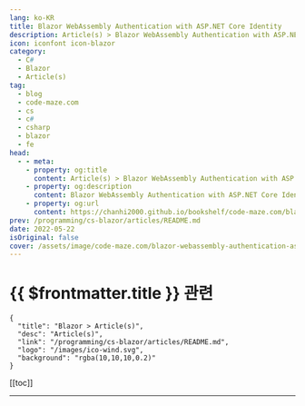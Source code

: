 ```yaml
---
lang: ko-KR
title: Blazor WebAssembly Authentication with ASP.NET Core Identity
description: Article(s) > Blazor WebAssembly Authentication with ASP.NET Core Identity
icon: iconfont icon-blazor
category: 
  - C#
  - Blazor
  - Article(s)
tag: 
  - blog
  - code-maze.com
  - cs
  - c#
  - csharp
  - blazor
  - fe
head:  
  - - meta:
    - property: og:title
      content: Article(s) > Blazor WebAssembly Authentication with ASP.NET Core Identity
    - property: og:description
      content: Blazor WebAssembly Authentication with ASP.NET Core Identity
    - property: og:url
      content: https://chanhi2000.github.io/bookshelf/code-maze.com/blazor-webassembly-authentication-aspnetcore-identity.html
prev: /programming/cs-blazor/articles/README.md
date: 2022-05-22
isOriginal: false
cover: /assets/image/code-maze.com/blazor-webassembly-authentication-aspnetcore-identity/banner.png
---
```


# {{ $frontmatter.title }} 관련

```component VPCard
{
  "title": "Blazor > Article(s)",
  "desc": "Article(s)",
  "link": "/programming/cs-blazor/articles/README.md",
  "logo": "/images/ico-wind.svg",
  "background": "rgba(10,10,10,0.2)"
}
```

[[toc]]

---

<SiteInfo
  name="Blazor WebAssembly Authentication with ASP.NET Core Identity"
  desc="In this article, we are going to learn about the Blazor WebAssembly Authentication with external Web API project and ASP.NET Core Identity."
  url="https://code-maze.com/blazor-webassembly-authentication-aspnetcore-identity/"
  logo="/assets/image/code-maze.com/favicon.png"
  preview="/assets/image/code-maze.com/blazor-webassembly-authentication-aspnetcore-identity/banner.png"/>

<!-- TODO: 작성 -->
